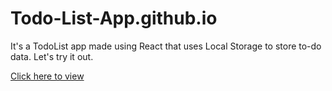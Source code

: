 # Todo-List-App.github.io
It's a TodoList app made using React that uses Local Storage to store to-do data. Let's try it out.

<a href="https://aribkhan218.github.io/iTask" target="_blank">Click here to view</a>

